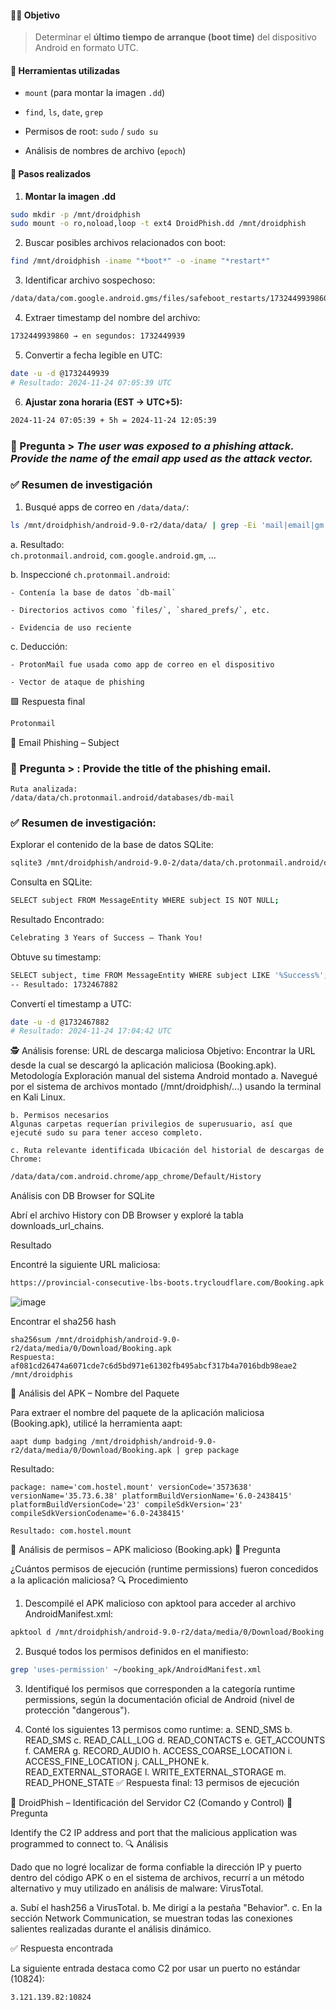 #### 🕵️‍♂️ Objetivo

> Determinar el **último tiempo de arranque (boot time)** del dispositivo Android en formato UTC.

#### 🧰 Herramientas utilizadas

- `mount` (para montar la imagen `.dd`)
    
- `find`, `ls`, `date`, `grep`
    
- Permisos de root: `sudo` / `sudo su`
    
- Análisis de nombres de archivo (`epoch`)

#### 📂 Pasos realizados

1. **Montar la imagen .dd**
```bash
sudo mkdir -p /mnt/droidphish
sudo mount -o ro,noload,loop -t ext4 DroidPhish.dd /mnt/droidphish

````
2. Buscar posibles archivos relacionados con boot:
```bash
find /mnt/droidphish -iname "*boot*" -o -iname "*restart*"
````

3. Identificar archivo sospechoso:
```bash
/data/data/com.google.android.gms/files/safeboot_restarts/1732449939860-244433016
````
4. Extraer timestamp del nombre del archivo:
```bash
1732449939860 → en segundos: 1732449939
````

5. Convertir a fecha legible en UTC:
```bash
date -u -d @1732449939
# Resultado: 2024-11-24 07:05:39 UTC
````
6. **Ajustar zona horaria (EST → UTC+5):**
```bash
2024-11-24 07:05:39 + 5h = 2024-11-24 12:05:39
````
### 🧩 Pregunta > _The user was exposed to a phishing attack. Provide the name of the email app used as the attack vector._

### ✅ Resumen de investigación

1. Busqué apps de correo en `/data/data/`:
```bash
ls /mnt/droidphish/android-9.0-r2/data/data/ | grep -Ei 'mail|email|gm'
````
a. Resultado:  
    `ch.protonmail.android`, `com.google.android.gm`, ...
    
b. Inspeccioné `ch.protonmail.android`:
    
    - Contenía la base de datos `db-mail`
        
    - Directorios activos como `files/`, `shared_prefs/`, etc.
        
    - Evidencia de uso reciente
        
c. Deducción:
    
    - ProtonMail fue usada como app de correo en el dispositivo
        
    - Vector de ataque de phishing

🟩 Respuesta final
```bash
Protonmail
````
📧 Email Phishing – Subject

### 🧩 Pregunta > : Provide the title of the phishing email.
```
Ruta analizada:
/data/data/ch.protonmail.android/databases/db-mail
````
### ✅ Resumen de investigación: 

Explorar el contenido de la base de datos SQLite:

```bash
sqlite3 /mnt/droidphish/android-9.0-2/data/data/ch.protonmail.android/databases/db-mail

````
Consulta en SQLite:
````bash
SELECT subject FROM MessageEntity WHERE subject IS NOT NULL;
````

Resultado Encontrado:
```bash
Celebrating 3 Years of Success – Thank You!
````

Obtuve su timestamp:
```bash
SELECT subject, time FROM MessageEntity WHERE subject LIKE '%Success%';
-- Resultado: 1732467882
````

Convertí el timestamp a UTC:
```bash
date -u -d @1732467882
# Resultado: 2024-11-24 17:04:42 UTC
````

🕵️ Análisis forense: URL de descarga maliciosa
Objetivo: Encontrar la URL desde la cual se descargó la aplicación maliciosa (Booking.apk).
Metodología
Exploración manual del sistema Android montado
    a. Navegué por el sistema de archivos montado (/mnt/droidphish/...) usando la terminal en Kali Linux.

    b. Permisos necesarios
    Algunas carpetas requerían privilegios de superusuario, así que ejecuté sudo su para tener acceso completo.

    c. Ruta relevante identificada Ubicación del historial de descargas de Chrome:
```bash
/data/data/com.android.chrome/app_chrome/Default/History
````
Análisis con DB Browser for SQLite

Abrí el archivo History con DB Browser y exploré la tabla downloads_url_chains.

Resultado

Encontré la siguiente URL maliciosa:
```bash
https://provincial-consecutive-lbs-boots.trycloudflare.com/Booking.apk
````

![image](https://github.com/user-attachments/assets/8eb1ad85-85cd-4eb7-a4e5-6f779b5cb55d)

Encontrar el sha256 hash
```
sha256sum /mnt/droidphish/android-9.0-r2/data/media/0/Download/Booking.apk            
Respuesta:
af081cd26474a6071cde7c6d5bd971e61302fb495abcf317b4a7016bdb98eae2  /mnt/droidphis
````

🐾 Análisis del APK – Nombre del Paquete

Para extraer el nombre del paquete de la aplicación maliciosa (Booking.apk), utilicé la herramienta aapt:
```
aapt dump badging /mnt/droidphish/android-9.0-r2/data/media/0/Download/Booking.apk | grep package

````
Resultado:
```
package: name='com.hostel.mount' versionCode='3573638' versionName='35.73.6.38' platformBuildVersionName='6.0-2438415' platformBuildVersionCode='23' compileSdkVersion='23' compileSdkVersionCodename='6.0-2438415'

Resultado: com.hostel.mount
````

🔐 Análisis de permisos – APK malicioso (Booking.apk)
🧩 Pregunta

¿Cuántos permisos de ejecución (runtime permissions) fueron concedidos a la aplicación maliciosa?
🔍 Procedimiento

1. Descompilé el APK malicioso con apktool para acceder al archivo AndroidManifest.xml:
```bash
apktool d /mnt/droidphish/android-9.0-r2/data/media/0/Download/Booking.apk -o ~/booking_apk
````

2. Busqué todos los permisos definidos en el manifiesto:
```bash
grep 'uses-permission' ~/booking_apk/AndroidManifest.xml
````
3. Identifiqué los permisos que corresponden a la categoría runtime permissions, según la documentación oficial de Android (nivel de protección "dangerous").

4. Conté los siguientes 13 permisos como runtime:
a. SEND_SMS
b. READ_SMS
c. READ_CALL_LOG
d. READ_CONTACTS
e. GET_ACCOUNTS
f. CAMERA
g. RECORD_AUDIO
h. ACCESS_COARSE_LOCATION
i. ACCESS_FINE_LOCATION
j. CALL_PHONE
k. READ_EXTERNAL_STORAGE
l. WRITE_EXTERNAL_STORAGE
m. READ_PHONE_STATE
✅ Respuesta final: 13 permisos de ejecución

🧠 DroidPhish – Identificación del Servidor C2 (Comando y Control)
🧩 Pregunta

Identify the C2 IP address and port that the malicious application was programmed to connect to.
🔍 Análisis

Dado que no logré localizar de forma confiable la dirección IP y puerto dentro del código APK o en el sistema de archivos, recurrí a un método alternativo y muy utilizado en análisis de malware: VirusTotal.

a. Subí el hash256 a VirusTotal.
b. Me dirigí a la pestaña "Behavior".
c. En la sección Network Communication, se muestran todas las conexiones salientes realizadas durante el análisis dinámico.

✅ Respuesta encontrada

La siguiente entrada destaca como C2 por usar un puerto no estándar (10824):
```
3.121.139.82:10824
````
